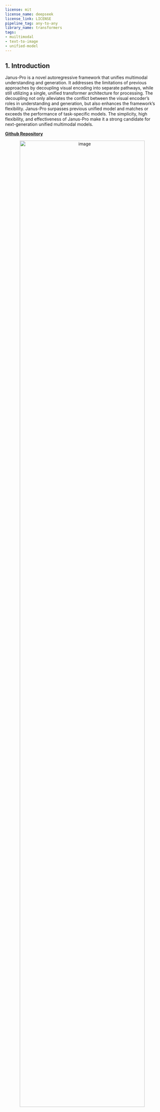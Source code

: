```yaml
---
license: mit
license_name: deepseek
license_link: LICENSE
pipeline_tag: any-to-any
library_name: transformers
tags:
- muiltimodal
- text-to-image
- unified-model
---
```


## 1. Introduction

Janus-Pro is a novel autoregressive framework that unifies multimodal understanding and generation. 
It addresses the limitations of previous approaches by decoupling visual encoding into separate pathways, while still utilizing a single, unified transformer architecture for processing. The decoupling not only alleviates the conflict between the visual encoder’s roles in understanding and generation, but also enhances the framework’s flexibility. 
Janus-Pro surpasses previous unified model and matches or exceeds the performance of task-specific models. 
The simplicity, high flexibility, and effectiveness of Janus-Pro make it a strong candidate for next-generation unified multimodal models.

[**Github Repository**](https://github.com/deepseek-ai/Janus)

<div align="center">
<img alt="image" src="janus_pro_teaser1.png" style="width:90%;">
</div>

<div align="center">
<img alt="image" src="janus_pro_teaser2.png" style="width:90%;">
</div>


### 2. Model Summary

Janus-Pro is a unified understanding and generation MLLM, which decouples visual encoding for multimodal understanding and generation. 
Janus-Pro is constructed based on the DeepSeek-LLM-1.5b-base/DeepSeek-LLM-7b-base.

For multimodal understanding, it uses the [SigLIP-L](https://huggingface.co/timm/ViT-L-16-SigLIP-384) as the vision encoder, which supports 384 x 384 image input. For image generation, Janus-Pro uses the tokenizer from [here](https://github.com/FoundationVision/LlamaGen) with a downsample rate of 16.



## 3. Quick Start

Please refer to [**Github Repository**](https://github.com/deepseek-ai/Janus)


## 4. License

This code repository is licensed under [the MIT License](https://github.com/deepseek-ai/DeepSeek-LLM/blob/HEAD/LICENSE-CODE). The use of Janus-Pro models is subject to [DeepSeek Model License](https://github.com/deepseek-ai/DeepSeek-LLM/blob/HEAD/LICENSE-MODEL).
## 5. Citation

```
@article{chen2025janus,
  title={Janus-Pro: Unified Multimodal Understanding and Generation with Data and Model Scaling},
  author={Chen, Xiaokang and Wu, Zhiyu and Liu, Xingchao and Pan, Zizheng and Liu, Wen and Xie, Zhenda and Yu, Xingkai and Ruan, Chong},
  journal={arXiv preprint arXiv:2501.17811},
  year={2025}
}
```

## 6. Contact

If you have any questions, please raise an issue or contact us at [service@deepseek.com](mailto:service@deepseek.com).